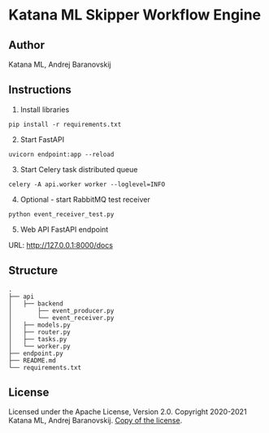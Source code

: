 # Katana ML Skipper Workflow Engine

## Author

Katana ML, Andrej Baranovskij

## Instructions

1. Install libraries

```
pip install -r requirements.txt
```

2. Start FastAPI

```
uvicorn endpoint:app --reload
```

3. Start Celery task distributed queue

```
celery -A api.worker worker --loglevel=INFO
```

4. Optional - start RabbitMQ test receiver

```
python event_receiver_test.py
```

5. Web API FastAPI endpoint

URL: http://127.0.0.1:8000/docs

## Structure

```
.
├── api 
│   ├── backend
│       ├── event_producer.py
│       └── event_receiver.py
│   ├── models.py
│   ├── router.py
│   ├── tasks.py
│   └── worker.py
├── endpoint.py
├── README.md
└── requirements.txt
```

## License

Licensed under the Apache License, Version 2.0. Copyright 2020-2021 Katana ML, Andrej Baranovskij. [Copy of the license](https://github.com/katanaml/katana-pipeline/blob/master/LICENSE).
